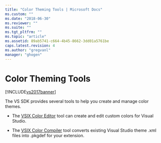```yaml
---
title: "Color Theming Tools | Microsoft Docs"
ms.custom: ""
ms.date: "2018-06-30"
ms.reviewer: ""
ms.suite: ""
ms.tgt_pltfrm: ""
ms.topic: "article"
ms.assetid: 89ab5741-c664-4b45-8662-3dd01a5761be
caps.latest.revision: 4
ms.author: "gregvanl"
manager: "ghogen"
---
```

# Color Theming Tools
[!INCLUDE[vs2017banner](../../includes/vs2017banner.md)]

The VS SDK provides several tools to help you create and manage color themes.  
  
-   The [VSIX Color Editor](../../extensibility/internals/vsix-color-editor.md) tool can create and edit custom colors for Visual Studio.  
  
-   The [VSIX Color Compiler](../../extensibility/internals/vsix-color-compiler.md) tool converts existing Visual Studio theme .xml files into .pkgdef for your extension.

